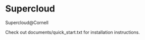 # Supercloud
Supercloud@Cornell

Check out documents/quick\_start.txt for installation instructions.
